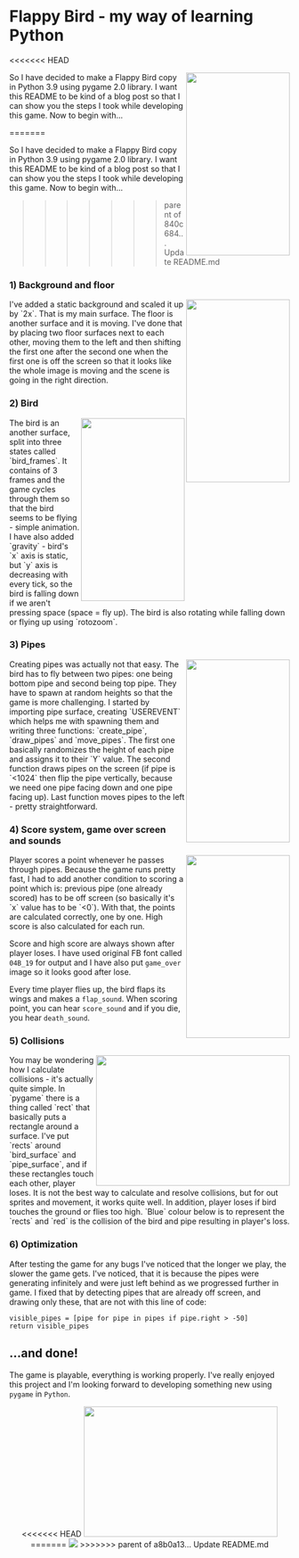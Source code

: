 # Flappy Bird - my way of learning Python
<<<<<<< HEAD

<p>
<img align="right" width = "186" height = "328" src="https://github.com/hi-im-happy/Flappy-Bird/blob/main/img/run.gif?raw=true">
</p>
So I have decided to make a Flappy Bird copy in Python 3.9 using pygame 2.0 library. I want this README to be kind of a blog post so that I can show you the steps I took while developing this game. Now to begin with...


=======
 
So I have decided to make a Flappy Bird copy in Python 3.9 using pygame 2.0 library. I want this README to be kind of a blog post so that I can show you the steps I took while developing this game. Now to begin with...

>>>>>>> parent of 840c684... Update README.md
### 1) Background and floor

<p>
  <img align="right" width = "186" height = "328" src="https://github.com/hi-im-happy/Flappy-Bird/blob/main/img/1.png?raw=true">
</p>
I've added a static background and scaled it up by `2x`. That is my main surface. The floor is another surface and it is moving. I've done that by placing two floor surfaces next to each other, moving them to the left and then shifting the first one after the second one when the first one is off the screen so that it looks like the whole image is moving and the scene is going in the right direction. 



### 2) Bird

<p>
  <img align="right" width = "186" height = "328" src="https://github.com/hi-im-happy/Flappy-Bird/blob/main/img/2.png?raw=true">
</p>
The bird is an another surface, split into three states called `bird_frames`. It contains of 3 frames and the game cycles through them so that the bird seems to be flying - simple animation. I have also added `gravity` - bird's `x` axis is static, but `y` axis is decreasing with every tick, so the bird is falling down if we aren't pressing space (space = fly up). The bird is also rotating while falling down or flying up using `rotozoom`.




### 3) Pipes

<p>
  <img align="right" width = "186" height = "328" src="https://github.com/hi-im-happy/Flappy-Bird/blob/main/img/4.png?raw=true">
</p>
Creating pipes was actually not that easy. The bird has to fly between two pipes: one being bottom pipe and second being top pipe. They have to spawn at random heights so that the game is more challenging. I started by importing pipe surface, creating `USEREVENT` which helps me with spawning them and writing three functions: `create_pipe`, `draw_pipes` and `move_pipes`. The first one basically randomizes the height of each pipe and assigns it to their `Y` value. The second function draws pipes on the screen (if pipe is `<1024` then flip the pipe vertically, because we need one pipe facing down and one pipe facing up). Last function moves pipes to the left - pretty straightforward.


### 4) Score system, game over screen and sounds

<p>
  <img align="right" width = "186" height = "328" src="https://github.com/hi-im-happy/Flappy-Bird/blob/main/img/5.png?raw=true">
</p>
Player scores a point whenever he passes through pipes. Because the game runs pretty fast, I had to add another condition to scoring a point which is: previous pipe (one already scored) has to be off screen (so basically it's `x` value has to be `<0`). With that, the points are calculated correctly, one by one. High score is also calculated for each run. 

Score and high score are always shown after player loses. I have used original FB font called `04B_19` for output and I have also put `game_over` image so it looks good after lose.

Every time player flies up, the bird flaps its wings and makes a `flap_sound`. When scoring point, you can hear `score_sound` and if you die, you hear `death_sound`.


### 5) Collisions

<p>
  <img align="right" width = "348" height = "234" src="https://github.com/hi-im-happy/Flappy-Bird/blob/main/img/6.png?raw=true">
</p>
You may be wondering how I calculate collisions - it's actually quite simple. In `pygame` there is a thing called `rect` that basically puts a rectangle around a surface. I've put `rects` around `bird_surface` and `pipe_surface`, and if these rectangles touch each other, player loses. It is not the best way to calculate and resolve collisions, but for out sprites and movement, it works quite well. In addition, player loses if bird touches the ground or flies too high. `Blue` colour below is to represent the `rects` and `red` is the collision of the bird and pipe resulting in player's loss.


### 6) Optimization
After testing the game for any bugs I've noticed that the longer we play, the slower the game gets. I've noticed, that it is because the pipes were generating infinitely and were just left behind as we progressed further in game. I fixed that by detecting pipes that are already off screen, and drawing only these, that are not with this line of code: 

```    
visible_pipes = [pipe for pipe in pipes if pipe.right > -50]
return visible_pipes
```

## ...and done!
The game is playable, everything is working properly. I've really enjoyed this project and I'm looking forward to developing something new using `pygame` in `Python`.

<p align="center">
<<<<<<< HEAD
  <img width = "348" height = "234" src="https://github.com/hi-im-happy/Flappy-Bird/blob/main/img/run.gif?raw=true">
=======
  <img src="https://github.com/hi-im-happy/Flappy-Bird/blob/main/img/run.gif?raw=true">
>>>>>>> parent of a8b0a13... Update README.md
</p>
